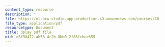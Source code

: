```yaml
---
content_type: resource
description: ''
file: https://ol-ocw-studio-app-production.s3.amazonaws.com/courses/18-01sc-single-variable-calculus-fall-2010/e6f98472ab584c2b8bb02f86fcbce655_5q_3FDOkVRQ.pdf
file_type: application/pdf
resourcetype: Document
title: 3play pdf file
uid: e6f98472-ab58-4c2b-8bb0-2f86fcbce655
---
```


